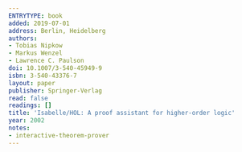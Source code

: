 ```yaml
---
ENTRYTYPE: book
added: 2019-07-01
address: Berlin, Heidelberg
authors:
- Tobias Nipkow
- Markus Wenzel
- Lawrence C. Paulson
doi: 10.1007/3-540-45949-9
isbn: 3-540-43376-7
layout: paper
publisher: Springer-Verlag
read: false
readings: []
title: 'Isabelle/HOL: A proof assistant for higher-order logic'
year: 2002
notes:
- interactive-theorem-prover
---
```

